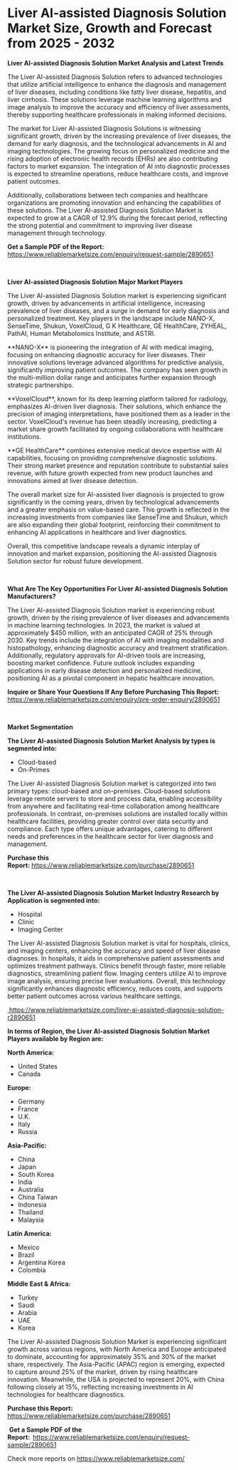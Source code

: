 <p><h1>Liver AI-assisted Diagnosis Solution Market Size, Growth and Forecast from 2025 - 2032</h1></p><p><strong>Liver AI-assisted Diagnosis Solution Market Analysis and Latest Trends</strong></p>
<p><p>The Liver AI-assisted Diagnosis Solution refers to advanced technologies that utilize artificial intelligence to enhance the diagnosis and management of liver diseases, including conditions like fatty liver disease, hepatitis, and liver cirrhosis. These solutions leverage machine learning algorithms and image analysis to improve the accuracy and efficiency of liver assessments, thereby supporting healthcare professionals in making informed decisions.</p><p>The market for Liver AI-assisted Diagnosis Solutions is witnessing significant growth, driven by the increasing prevalence of liver diseases, the demand for early diagnosis, and the technological advancements in AI and imaging technologies. The growing focus on personalized medicine and the rising adoption of electronic health records (EHRs) are also contributing factors to market expansion. The integration of AI into diagnostic processes is expected to streamline operations, reduce healthcare costs, and improve patient outcomes.</p><p>Additionally, collaborations between tech companies and healthcare organizations are promoting innovation and enhancing the capabilities of these solutions. The Liver AI-assisted Diagnosis Solution Market is expected to grow at a CAGR of 12.9% during the forecast period, reflecting the strong potential and commitment to improving liver disease management through technology.</p></p>
<p><strong>Get a Sample PDF of the Report:&nbsp;</strong> <a href="https://www.reliablemarketsize.com/enquiry/request-sample/2890651?utm_campaign=3169&utm_medium=2&utm_source=Github&utm_content=ia&utm_term=14032025&utm_id=liver-ai-assisted-diagnosis-solution">https://www.reliablemarketsize.com/enquiry/request-sample/2890651</a></p>
<p>&nbsp;</p>
<p><strong>Liver AI-assisted Diagnosis Solution Major Market Players</strong></p>
<p><p>The Liver AI-assisted Diagnosis Solution market is experiencing significant growth, driven by advancements in artificial intelligence, increasing prevalence of liver diseases, and a surge in demand for early diagnosis and personalized treatment. Key players in the landscape include NANO-X, SenseTime, Shukun, VoxelCloud, G K Healthcare, GE HealthCare, ZYHEAL, PathAI, Human Metabolomics Institute, and ASTRI.</p><p>**NANO-X** is pioneering the integration of AI with medical imaging, focusing on enhancing diagnostic accuracy for liver diseases. Their innovative solutions leverage advanced algorithms for predictive analysis, significantly improving patient outcomes. The company has seen growth in the multi-million dollar range and anticipates further expansion through strategic partnerships.</p><p>**VoxelCloud**, known for its deep learning platform tailored for radiology, emphasizes AI-driven liver diagnosis. Their solutions, which enhance the precision of imaging interpretations, have positioned them as a leader in the sector. VoxelCloud's revenue has been steadily increasing, predicting a market share growth facilitated by ongoing collaborations with healthcare institutions.</p><p>**GE HealthCare** combines extensive medical device expertise with AI capabilities, focusing on providing comprehensive diagnostic solutions. Their strong market presence and reputation contribute to substantial sales revenue, with future growth expected from new product launches and innovations aimed at liver disease detection.</p><p>The overall market size for AI-assisted liver diagnosis is projected to grow significantly in the coming years, driven by technological advancements and a greater emphasis on value-based care. This growth is reflected in the increasing investments from companies like SenseTime and Shukun, which are also expanding their global footprint, reinforcing their commitment to enhancing AI applications in healthcare and liver diagnostics. </p><p>Overall, this competitive landscape reveals a dynamic interplay of innovation and market expansion, positioning the AI-assisted Diagnosis Solution sector for robust future development.</p></p>
<p>&nbsp;</p>
<p><strong>What Are The Key Opportunities For Liver AI-assisted Diagnosis Solution Manufacturers?</strong></p>
<p><p>The Liver AI-assisted Diagnosis Solution market is experiencing robust growth, driven by the rising prevalence of liver diseases and advancements in machine learning technologies. In 2023, the market is valued at approximately $450 million, with an anticipated CAGR of 25% through 2030. Key trends include the integration of AI with imaging modalities and histopathology, enhancing diagnostic accuracy and treatment stratification. Additionally, regulatory approvals for AI-driven tools are increasing, boosting market confidence. Future outlook includes expanding applications in early disease detection and personalized medicine, positioning AI as a pivotal component in hepatic healthcare innovation.</p></p>
<p><strong>Inquire or Share Your Questions If Any Before Purchasing This Report:</strong> <a href="https://www.reliablemarketsize.com/enquiry/pre-order-enquiry/2890651?utm_campaign=3169&utm_medium=2&utm_source=Github&utm_content=ia&utm_term=14032025&utm_id=liver-ai-assisted-diagnosis-solution">https://www.reliablemarketsize.com/enquiry/pre-order-enquiry/2890651</a></p>
<p>&nbsp;</p>
<p><strong>Market Segmentation</strong></p>
<p><strong>The Liver AI-assisted Diagnosis Solution Market Analysis by types is segmented into:</strong></p>
<p><ul><li>Cloud-based</li><li>On-Primes</li></ul></p>
<p><p>The Liver AI-assisted Diagnosis Solution market is categorized into two primary types: cloud-based and on-premises. Cloud-based solutions leverage remote servers to store and process data, enabling accessibility from anywhere and facilitating real-time collaboration among healthcare professionals. In contrast, on-premises solutions are installed locally within healthcare facilities, providing greater control over data security and compliance. Each type offers unique advantages, catering to different needs and preferences in the healthcare sector for liver diagnosis and management.</p></p>
<p><strong>Purchase this Report:&nbsp;</strong><a href="https://www.reliablemarketsize.com/purchase/2890651?utm_campaign=3169&utm_medium=2&utm_source=Github&utm_content=ia&utm_term=14032025&utm_id=liver-ai-assisted-diagnosis-solution">https://www.reliablemarketsize.com/purchase/2890651</a></p>
<p>&nbsp;</p>
<p><strong>The Liver AI-assisted Diagnosis Solution Market Industry Research by Application is segmented into:</strong></p>
<p><ul><li>Hospital</li><li>Clinic</li><li>Imaging Center</li></ul></p>
<p><p>The Liver AI-assisted Diagnosis Solution market is vital for hospitals, clinics, and imaging centers, enhancing the accuracy and speed of liver disease diagnoses. In hospitals, it aids in comprehensive patient assessments and optimizes treatment pathways. Clinics benefit through faster, more reliable diagnostics, streamlining patient flow. Imaging centers utilize AI to improve image analysis, ensuring precise liver evaluations. Overall, this technology significantly enhances diagnostic efficiency, reduces costs, and supports better patient outcomes across various healthcare settings.</p></p>
<p><a href="https://www.reliablemarketsize.com/liver-ai-assisted-diagnosis-solution-r2890651?utm_campaign=3169&utm_medium=2&utm_source=Github&utm_content=ia&utm_term=14032025&utm_id=liver-ai-assisted-diagnosis-solution">&nbsp;https://www.reliablemarketsize.com/liver-ai-assisted-diagnosis-solution-r2890651</a></p>
<p><strong>In terms of Region, the Liver AI-assisted Diagnosis Solution Market Players available by Region are:</strong></p>
<p>
    <p> <strong> North America: </strong>
        <ul>
            <li>United States</li>
            <li>Canada</li>
        </ul>
        </p> 
    <p> <strong> Europe: </strong>
        <ul>
            <li>Germany</li>
            <li>France</li>
            <li>U.K.</li>
            <li>Italy</li>
            <li>Russia</li>
        </ul>
        </p> 
    <p> <strong> Asia-Pacific: </strong>
        <ul>
            <li>China</li>
            <li>Japan</li>
            <li>South Korea</li>
            <li>India</li>
            <li>Australia</li>
            <li>China Taiwan</li>
            <li>Indonesia</li>
            <li>Thailand</li>
            <li>Malaysia</li>
        </ul>
        </p> 
    <p> <strong> Latin America: </strong>
        <ul>
            <li>Mexico</li>
            <li>Brazil</li>
            <li>Argentina Korea</li>
            <li>Colombia</li>
        </ul>
        </p> 
    <p> <strong> Middle East & Africa: </strong>
        <ul>
            <li>Turkey</li>
            <li>Saudi</li>
            <li>Arabia</li>
            <li>UAE</li>
            <li>Korea</li>
        </ul>
    </p>
    </p>
<p><p>The Liver AI-assisted Diagnosis Solution Market is experiencing significant growth across various regions, with North America and Europe anticipated to dominate, accounting for approximately 35% and 30% of the market share, respectively. The Asia-Pacific (APAC) region is emerging, expected to capture around 25% of the market, driven by rising healthcare innovation. Meanwhile, the USA is projected to represent 20%, with China following closely at 15%, reflecting increasing investments in AI technologies for healthcare diagnostics.</p></p>
<p><strong>Purchase this Report: </strong><a href="https://www.reliablemarketsize.com/purchase/2890651?utm_campaign=3169&utm_medium=2&utm_source=Github&utm_content=ia&utm_term=14032025&utm_id=liver-ai-assisted-diagnosis-solution">https://www.reliablemarketsize.com/purchase/2890651</a></p>
<p>&nbsp;<strong>Get a Sample PDF of the Report:&nbsp;&nbsp;</strong><a href="https://www.reliablemarketsize.com/enquiry/request-sample/2890651?utm_campaign=3169&utm_medium=2&utm_source=Github&utm_content=ia&utm_term=14032025&utm_id=liver-ai-assisted-diagnosis-solution">https://www.reliablemarketsize.com/enquiry/request-sample/2890651</a></p>
<p><strong></strong></p>
<p>Check more reports on <a href="https://www.reliablemarketsize.com/?utm_campaign=3169&utm_medium=2&utm_source=Github&utm_content=ia&utm_term=14032025&utm_id=liver-ai-assisted-diagnosis-solution">https://www.reliablemarketsize.com/</a></p>